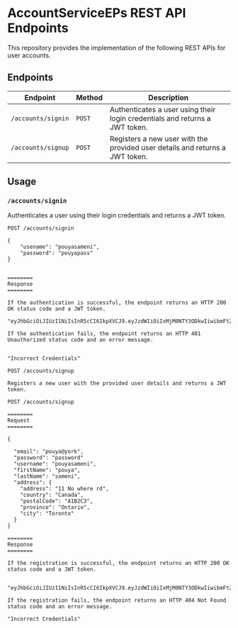 # AccountServiceEPs REST API Endpoints

This repository provides the implementation of the following REST APIs for user accounts.

## Endpoints

| Endpoint | Method | Description |
| -------- | ------ | ----------- |
| `/accounts/signin` | `POST` | Authenticates a user using their login credentials and returns a JWT token. |
| `/accounts/signup` | `POST` | Registers a new user with the provided user details and returns a JWT token. |

## Usage

### `/accounts/signin`

Authenticates a user using their login credentials and returns a JWT token.

```http
POST /accounts/signin

{
    "usename": "pouyasameni",
    "password": "pouyapass"
}


========
Response
========

If the authentication is successful, the endpoint returns an HTTP 200 OK status code and a JWT token.

"eyJhbGciOiJIUzI1NiIsInR5cCI6IkpXVCJ9.eyJzdWIiOiIxMjM0NTY3ODkwIiwibmFtZSI6IkpvaG4gRG9lIiwiaWF0IjoxNTE2MjM5MDIyfQ.SflKxwRJSMeKKF2QT4fwpMeJf36POk6yJV_adQssw5c"

If the authentication fails, the endpoint returns an HTTP 401 Unauthorized status code and an error message.


"Incorrect Credentials"

POST /accounts/signup

Registers a new user with the provided user details and returns a JWT token.

POST /accounts/signup

========
Request
========

{

  "email": "pouya@york",
  "password": "password"
  "username": "pouyasameni",
  "firstName": "pouya",
  "lastName": "sameni",
  "address": {
    "address": "11 No where rd",
    "country": "Canada",
    "postalCode": "A1B2C3",
    "province": "Ontario",
    "city": "Toronto"
  }
}

========
Response
========

If the registration is successful, the endpoint returns an HTTP 200 OK status code and a JWT token.


"eyJhbGciOiJIUzI1NiIsInR5cCI6IkpXVCJ9.eyJzdWIiOiIxMjM0NTY3ODkwIiwibmFtZSI6IkpvaG4gRG9lIiwiaWF0IjoxNTE2MjM5MDIyfQ.SflKxwRJSMeKKF2QT4fwpMeJf36POk6yJV_adQssw5c"

If the registration fails, the endpoint returns an HTTP 404 Not Found status code and an error message.

"Incorrect Credentials"

